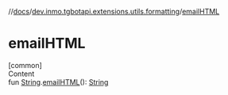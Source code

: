 //[docs](../../index.md)/[dev.inmo.tgbotapi.extensions.utils.formatting](index.md)/[emailHTML](email-h-t-m-l.md)



# emailHTML  
[common]  
Content  
fun [String](https://kotlinlang.org/api/latest/jvm/stdlib/kotlin/-string/index.html).[emailHTML](email-h-t-m-l.md)(): [String](https://kotlinlang.org/api/latest/jvm/stdlib/kotlin/-string/index.html)  



